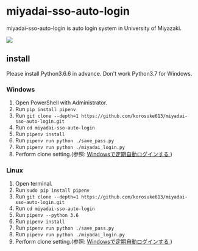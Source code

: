 # miyadai-sso-auto-login
miyadai-sso-auto-login is auto login system in University of Miyazaki.

![](https://github.com/korosuke613/miyadai-sso-auto-login/blob/master/images/use.gif)

## install
Please install Python3.6.6 in advance.
Don't work Python3.7 for Windows. 

### Windows
1. Open PowerShell with Administrator.
2. Run `pip install pipenv`
3. Run `git clone --depth=1 https://github.com/korosuke613/miyadai-sso-auto-login.git`
4. Run `cd miyadai-sso-auto-login`
5. Run `pipenv install`
6. Run `pipenv run python ./save_pass.py`
7. Run `pipenv run python ./miyadai_login.py`
8. Perform clone setting.(参照: [Windowsで定期自動ログインする
](https://github.com/korosuke613/miyadai-sso-auto-login/wiki/Windows%E3%81%A7%E5%AE%9A%E6%9C%9F%E8%87%AA%E5%8B%95%E3%83%AD%E3%82%B0%E3%82%A4%E3%83%B3%E3%81%99%E3%82%8B))

### Linux
1. Open terminal.
2. Run `sudo pip install pipenv`
3. Run `git clone --depth=1 https://github.com/korosuke613/miyadai-sso-auto-login.git`
4. Run `cd miyadai-sso-auto-login`
5. Run `pipenv --python 3.6`
6. Run `pipenv install`
7. Run `pipenv run python ./save_pass.py`
8. Run `pipenv run python ./miyadai_login.py`
9. Perform clone setting.(参照: [Windowsで定期自動ログインする
](https://github.com/korosuke613/miyadai-sso-auto-login/wiki/Windows%E3%81%A7%E5%AE%9A%E6%9C%9F%E8%87%AA%E5%8B%95%E3%83%AD%E3%82%B0%E3%82%A4%E3%83%B3%E3%81%99%E3%82%8B))
